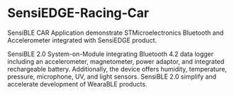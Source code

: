 # SensiEDGE-Racing-Car
SensiBLE CAR Application demonstrate STMicroelectronics Bluetooth and Accelerometer integrated with SensiEDGE product.

SensiBLE 2.0 System-on-Module integrating Bluetooth 4.2 data logger including an accelerometer, magnetometer, power adaptor, and integrated rechargeable battery. Additionally, the device offers humidity, temperature, pressure, microphone, UV, and light sensors. SensiBLE 2.0 simplify and accelerate development of WearaBLE products. 
